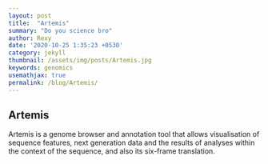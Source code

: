 ```yaml
---
layout: post
title:  "Artemis"
summary: "Do you science bro"
author: Rexy
date: '2020-10-25 1:35:23 +0530'
category: jekyll
thumbnail: /assets/img/posts/Artemis.jpg
keywords: genomics
usemathjax: true
permalink: /blog/Artemis/
---
```


## Artemis

Artemis is a genome browser and annotation tool that allows visualisation of sequence features, next generation data and the results of analyses within the context of the sequence, and also its six-frame translation.



